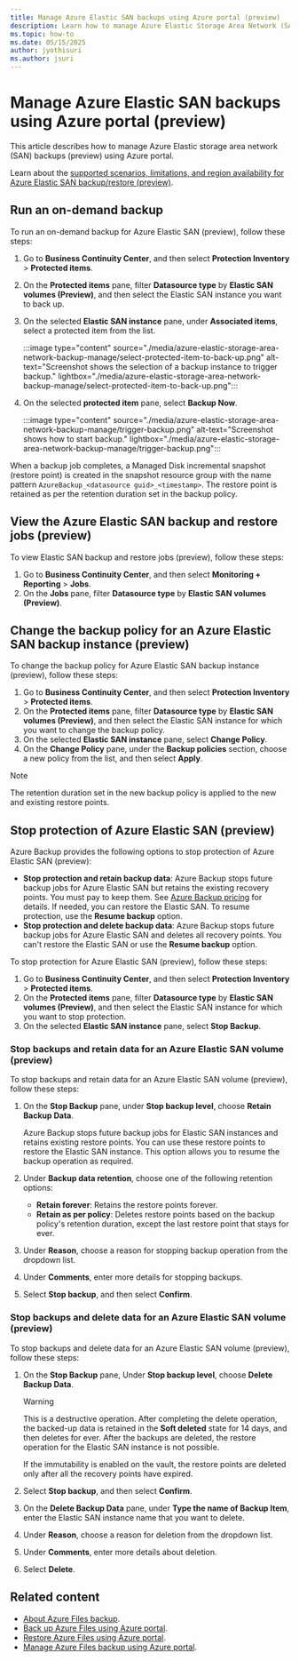 ```yaml
---
title: Manage Azure Elastic SAN backups using Azure portal (preview)
description: Learn how to manage Azure Elastic Storage Area Network (SAN)  backups (preview) using Azure portal.
ms.topic: how-to
ms.date: 05/15/2025
author: jyothisuri
ms.author: jsuri
---
```


# Manage Azure Elastic SAN backups using Azure portal (preview)

This article describes how to manage Azure Elastic storage area network (SAN) backups (preview) using Azure portal.

Learn about the [supported scenarios, limitations, and region availability for Azure Elastic SAN backup/restore (preview)](azure-elastic-storage-area-network-backup-support-matrix.md).

## Run an on-demand backup

To run an on-demand backup for Azure Elastic SAN (preview), follow these steps:

1. Go to **Business Continuity Center**, and then select **Protection Inventory** > **Protected items**.
1. On the **Protected items** pane, filter **Datasource type** by **Elastic SAN volumes (Preview)**, and then select the Elastic SAN instance you want to back up.
1. On the selected **Elastic SAN instance** pane, under **Associated items**, select a protected item from the list. 

   :::image type="content" source="./media/azure-elastic-storage-area-network-backup-manage/select-protected-item-to-back-up.png" alt-text="Screenshot shows the selection of a backup instance to trigger backup." lightbox="./media/azure-elastic-storage-area-network-backup-manage/select-protected-item-to-back-up.png":::

1. On the selected **protected item** pane, select **Backup Now**.

   :::image type="content" source="./media/azure-elastic-storage-area-network-backup-manage/trigger-backup.png" alt-text="Screenshot shows how to start backup." lightbox="./media/azure-elastic-storage-area-network-backup-manage/trigger-backup.png":::


When a backup job completes, a Managed Disk incremental snapshot (restore point) is created in the snapshot resource group with the name pattern `AzureBackup_<datasource guid>_<timestamp>`. The restore point is retained as per the retention duration set in the backup policy.


## View the Azure Elastic SAN backup and restore jobs (preview)

To view Elastic SAN backup and restore jobs (preview), follow these steps:

1. Go to **Business Continuity Center**, and then select **Monitoring + Reporting** > **Jobs**.
1. On the **Jobs** pane, filter **Datasource type** by **Elastic SAN volumes (Preview)**.

## Change the backup policy for an Azure Elastic SAN backup instance (preview)

To change the backup policy for Azure Elastic SAN backup instance (preview), follow these steps:

1. Go to **Business Continuity Center**, and then select **Protection Inventory** > **Protected items**.
1. On the **Protected items** pane, filter **Datasource type** by **Elastic SAN volumes (Preview)**, and then select the Elastic SAN instance for which you want to change the backup policy.
1. On the selected **Elastic SAN instance** pane, select **Change Policy**.
1. On the **Change Policy** pane, under the **Backup policies** section, choose a new policy from the list, and then select **Apply**.

>[!Note]
>The retention duration set in the new backup policy is applied to the new and existing restore points.

## Stop protection of Azure Elastic SAN (preview)

Azure Backup provides the following options to stop protection of Azure Elastic SAN (preview):

- **Stop protection and retain backup data**: Azure Backup stops future backup jobs for Azure Elastic SAN but retains the existing recovery points. You must pay to keep them. See [Azure Backup pricing](https://azure.microsoft.com/pricing/details/managed-disks/) for details. If needed, you can restore the Elastic SAN. To resume protection, use the **Resume backup** option.
- **Stop protection and delete backup data**: Azure Backup stops future backup jobs for Azure Elastic SAN and deletes all recovery points. You can't restore the Elastic SAN or use the **Resume backup** option.

To stop protection for Azure Elastic SAN (preview), follow these steps:

1. Go to **Business Continuity Center**, and then select **Protection Inventory** > **Protected items**.
1. On the **Protected items** pane, filter **Datasource type** by **Elastic SAN volumes (Preview)**, and then select the Elastic SAN instance for which you want to stop protection.
1. On the selected **Elastic SAN instance** pane, select **Stop Backup**.

### Stop backups and retain data for an Azure Elastic SAN volume (preview)

To stop backups and retain data for an Azure Elastic SAN volume (preview), follow these steps:

1. On the **Stop Backup** pane, under **Stop backup level**, choose **Retain Backup Data**.

   Azure Backup stops future backup jobs for Elastic SAN instances and retains existing restore points. You can use these restore points to restore the Elastic SAN instance. This option allows you to resume the backup operation as required.

1. Under **Backup data retention**, choose one of the following  retention options:

   - **Retain forever**: Retains the restore points forever.
   - **Retain as per policy**: Deletes restore points based on the backup policy's retention duration, except the last restore point that stays for ever.

1. Under **Reason**, choose a reason for stopping backup operation from the dropdown list.
1. Under **Comments**, enter more details for stopping backups.
1. Select **Stop backup**, and then select **Confirm**. 

### Stop backups and delete data for an Azure Elastic SAN volume (preview)

To stop backups and delete data for an Azure Elastic SAN volume (preview), follow these steps:

1. On the **Stop Backup** pane, Under **Stop backup level**, choose **Delete Backup Data**.

   >[!Warning]
   >This is a destructive operation. After completing the delete operation, the backed-up data is retained in the **Soft deleted** state for 14 days, and then deletes for ever. After the backups are deleted, the restore operation for the Elastic SAN instance is not possible.
   >
   >If the immutability is enabled on the vault, the restore points are deleted only after all the recovery points have expired.

1. Select **Stop backup**, and then select **Confirm**. 
1. On the **Delete Backup Data** pane, under **Type the name of Backup Item**, enter the Elastic SAN instance name that you want to delete.
1. Under **Reason**, choose a reason for deletion from the dropdown list.
1. Under **Comments**, enter more details about deletion.
1. Select **Delete**. 

## Related content

- [About Azure Files backup](azure-file-share-backup-overview.md).
- [Back up Azure Files using Azure portal](backup-azure-files.md).
- [Restore Azure Files using Azure portal](restore-afs.md).
- [Manage Azure Files backup using Azure portal](manage-afs-backup.md).


